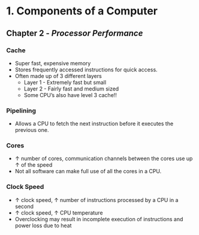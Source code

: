 # 1. Components of a Computer
## Chapter 2 - *Processor Performance*

### Cache

- Super fast, expensive memory
- Stores frequently accessed instructions for quick access.
- Often made up of 3 different layers
    - Layer 1 - Extremely fast but small
    - Layer 2 - Fairly fast and medium sized
    - Some CPU’s also have level 3 cache!!

### Pipelining

- Allows a CPU to fetch the next instruction before it executes the previous one.

### Cores

- ↑ number of cores, communication channels between the cores use up ↑ of the speed
- Not all software can make full use of all the cores in a CPU.

### Clock Speed

- ↑ clock speed, ↑ number of instructions processed by a CPU in a second
- ↑ clock speed, ↑ CPU temperature
- Overclocking may result in incomplete execution of instructions and power loss due to heat
